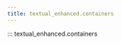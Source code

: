 ```yaml
---
title: textual_enhanced.containers
---
```


::: textual_enhanced.containers

[//]: # (containers.md ends here)
